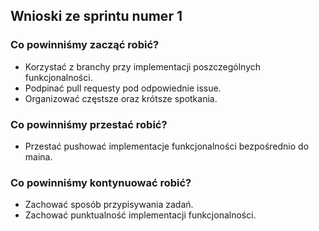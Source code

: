 ## Wnioski ze sprintu numer 1

### Co powinniśmy zacząć robić?
- Korzystać z branchy przy implementacji poszczególnych funkcjonalności.
- Podpinać pull requesty pod odpowiednie issue.
- Organizować częstsze oraz krótsze spotkania.

### Co powinniśmy przestać robić?
- Przestać pushować implementacje funkcjonalności bezpośrednio do maina.

### Co powinniśmy kontynuować robić?
- Zachować sposób przypisywania zadań.
- Zachować punktualność implementacji funkcjonalności.
